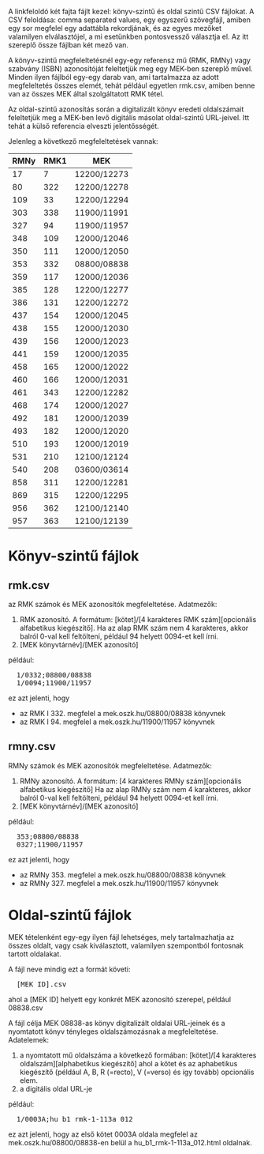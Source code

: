 A linkfeloldó két fajta fájlt kezel: könyv-szintű és oldal szintű CSV fájlokat.
A CSV feloldása: comma separated values, egy egyszerű szövegfájl, 
amiben egy sor megfelel egy adattábla rekordjának, és az egyes mezőket
valamilyen elválasztójel, a mi esetünkben pontosvessző választja el. Az 
itt szereplő össze fájlban két mező van.

A könyv-szintű megfeleltetésnél egy-egy referensz mű (RMK, RMNy) 
vagy szabvány (ISBN) azonosítóját feleltetjük meg egy MEK-ben 
szereplő művel. Minden ilyen fájlból egy-egy darab van, ami tartalmazza
az adott megfeleltetés összes elemét, tehát például egyetlen rmk.csv, 
amiben benne van az összes MEK által szolgáltatott RMK tétel.

Az oldal-szintű azonosítás során a digitalizált könyv eredeti oldalszámait
feleltetjük meg a MEK-ben levő digitális másolat oldal-szintű URL-jeivel.
Itt tehát a külső referencia elveszti jelentősségét.

Jelenleg a következő megfeleltetések vannak:

| RMNy | RMK1 | MEK |
| --- | --- | --- |
|  17 |   7 | 12200/12273 |
|  80 | 322 | 12200/12278 |
| 109 |  33 | 12200/12294 |
| 303 | 338 | 11900/11991 |
| 327 |  94 | 11900/11957 |
| 348 | 109 | 12000/12046 |
| 350 | 111 | 12000/12050 |
| 353 | 332 | 08800/08838 |
| 359 | 117 | 12000/12036 |
| 385 | ﻿128﻿ | 12200/12277 |
| 386 | ﻿131﻿ | 12200/12272 |
| 437 | 154 | 12000/12045 |
| 438 | 155 | 12000/12030 |
| 439 | 156 | 12000/12023 |
| 441 | 159 | 12000/12035 |
| 458 | ﻿165﻿ | 12000/12022 |
| 460 | 166 | 12000/12031 |
| 461 | ﻿343﻿ | 12200/12282 |
| 468 | 174 | 12000/12027 |
| 492 | 181 | 12000/12039 |
| 493 | 182 | 12000/12020 |
| 510 | 193 | 12000/12019 |
| 531 | 210 | 12100/12124 |
| 540 | 208 | 03600/03614 |
| 858 | ﻿311﻿ | 12200/12281 |
| 869 | ﻿315﻿ | 12200/12295 |
| 956 | 362 | 12100/12140 |
| 957 | ﻿363﻿ | 12100/12139 |

# Könyv-szintű fájlok

## rmk.csv
az RMK számok és MEK azonosítók megfeleltetése. Adatmezők:

1. RMK azonosító. A formátum: [kötet]/[4 karakteres RMK szám][opcionális alfabetikus kiegészítő].
Ha az alap RMK szám nem 4 karakteres, akkor  balról 0-val kell feltölteni, például 94 helyett 0094-et kell írni.
2. [MEK könyvtárnév]/[MEK azonosító]

például:
<pre>
  1/0332;08800/08838
  1/0094;11900/11957
</pre>
ez azt jelenti, hogy 
* az RMK I 332. megfelel a mek.oszk.hu/08800/08838 könyvnek
* az RMK I 94. megfelel a mek.oszk.hu/11900/11957 könyvnek

## rmny.csv
RMNy számok és MEK azonosítók megfeleltetése. Adatmezők:

1. RMNy azonosító. A formátum: [4 karakteres RMNy szám][opcionális alfabetikus kiegészítő]
Ha az alap RMNy szám nem 4 karakteres, akkor balról 0-val kell feltölteni,
például 94 helyett 0094-et kell írni.
2. [MEK könyvtárnév]/[MEK azonosító]

például:
<pre>
  353;08800/08838
  0327;11900/11957
</pre>
ez azt jelenti, hogy
* az RMNy 353. megfelel a mek.oszk.hu/08800/08838 könyvnek
* az RMNy 327. megfelel a mek.oszk.hu/11900/11957 könyvnek

# Oldal-szintű fájlok

MEK tételenként egy-egy ilyen fájl lehetséges, mely tartalmazhatja az
összes oldalt, vagy csak kiválasztott, valamilyen szempontból fontosnak
tartott oldalakat.

A fájl neve mindig ezt a formát követi:
<pre>
  [MEK ID].csv
</pre>
ahol a [MEK ID] helyett egy konkrét MEK azonosító szerepel, például 08838.csv

A fájl célja MEK 08838-as könyv digitalizált oldalai URL-jeinek és a 
nyomtatott könyv tényleges oldalszámozásnak a megfeleltetése. 
Adatelemek:

1. a nyomtatott mű oldalszáma a következő formában: 
[kötet]/[4 karakteres oldalszám][alphabetikus kiegészítő] ahol a kötet és az
aphabetikus kiegészítő (például A, B, R (=recto), V (=verso) és így tovább)
opcionális elem.
2. a digitális oldal URL-je

például:
<pre>
  1/0003A;hu_b1_rmk-1-113a_012
</pre>
ez azt jelenti, hogy az első kötet 0003A oldala megfelel az mek.oszk.hu/08800/08838-en belül a hu_b1_rmk-1-113a_012.html oldalnak.
